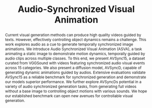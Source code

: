 ---
id:             2024-asva
title:          "Audio-Synchronized Visual Animation"
authors:        [Lin, ShentongMo, Yijing Zhang, Me]
venue:          European Conference on Computer Vision (ECCV), 2024.
year:           "2024-03"
thumbnail:      assets/publications/2024-asva/agva.gif
bibtex:         "@InProceedings{zhang2024asva,<br>&emsp;title={Audio-Synchronized Visual Animation},<br>&emsp;author={Lin Zhang, Shentong Mo, Yijing Zhang, Pedro Morgado},<br>&emsp;booktitle={European Conference on Computer Vision (ECCV)},<br>&emsp;year={2024}<br>&emsp;}"
links:
    paper:      https://arxiv.org/abs/2403.05659
    bibtex:     assets/publications/2024-asva/ref.txt
    code:       https://github.com/lzhangbj/ASVA

layout: project
short_title: Audio-Synchronized Visual Animation
abstract: "Current visual generation methods can produce high quality videos guided by texts. However, effectively controlling object dynamics remains a challenge. This work explores audio as a cue to generate temporally synchronized image animations. We introduce Audio Synchronized Visual Animation (ASVA), a task animating a static image to demonstrate motion dynamics, temporally guided by audio clips across multiple classes. To this end, we present AVSync15, a dataset curated from VGGSound with videos featuring synchronized audio visual events across 15 categories. We also present a diffusion model, AVSyncD, capable of generating dynamic animations guided by audios. Extensive evaluations validate AVSync15 as a reliable benchmark for synchronized generation and demonstrate our models superior performance. We further explore AVSyncDs potential in a variety of audio synchronized generation tasks, from generating full videos without a base image to controlling object motions with various sounds. We hope our established benchmark can open new avenues for controllable visual generation."

---
